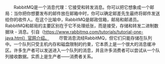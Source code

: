 &emsp;&emsp;RabbitMQ是一个消息代理：它接受和转发消息。你可以把它想象成一个邮局：当你把你想要发布的邮件放在邮箱中时，你可以确定邮差先生最终将邮件发送给你的收件人。在这个比喻中，RabbitMQ是邮政信箱，邮局和邮递员。 
&emsp;&emsp;RabbitMQ和邮局的主要区别在于它不处理纸张，而是接受，存储和转发二进制数据块 - 消息。引自（https://www.rabbitmq.com/tutorials/tutorial-one-java.html）官网介绍。 
&emsp;&emsp;尽管消息流经RabbitMQ，但它们只能存储在队列中。一个队列只受主机内存和磁盘限制的约束，它本质上是一个很大的消息缓冲区。许多生产者可以发送进入一个队列的消息，并且许多消费者可以尝试从一个队列接收数据。实质上是生产者——消费者关系。